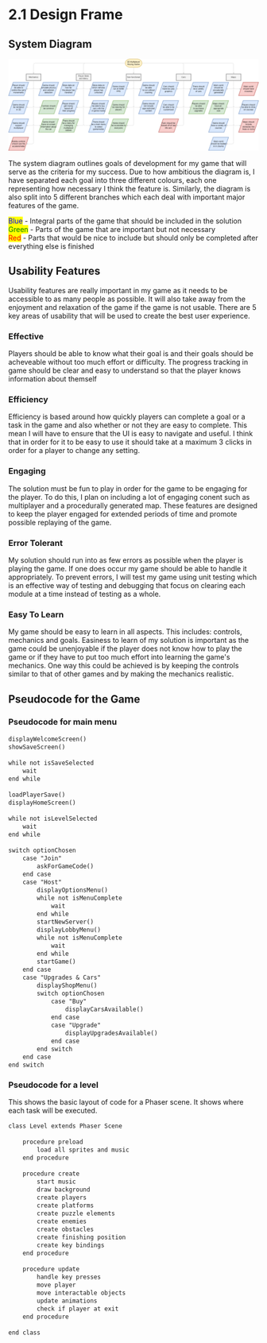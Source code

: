 # 2.1 Design Frame

## System Diagram

![System Diagram](<../.gitbook/assets/WHAT.drawio (1).png>)

The system diagram outlines goals of development for my game that will serve as the criteria for my success. Due to how ambitious the diagram is, I have separated each goal into three different colours, each one representing how necessary I think the feature is. Similarly, the diagram is also split into 5 different branches which each deal with important major features of the game.

<mark style="color:blue;">Blue</mark> - Integral parts of the game that should be included in the solution\
<mark style="color:green;">Green</mark> - Parts of the game that are important but not necessary\
<mark style="color:red;">Red</mark> - Parts that would be nice to include but should only be completed after everything else is finished

## Usability Features

Usability features are really important in my game as it needs to be accessible to as many people as possible. It will also take away from the enjoyment and relaxation of the game if the game is not usable. There are 5 key areas of usability that will be used to create the best user experience.

### Effective

Players should be able to know what their goal is and their goals should be acheveable without too much effort or difficulty. The progress tracking in game should be clear and easy to understand so that the player knows information about themself

### Efficiency

Efficiency is based around how quickly players can complete a goal or a task in the game and also whether or not they are easy to complete. This mean I will have to ensure that the UI is easy to navigate and useful. I think that in order for it to be easy to use it should take at a maximum 3 clicks in order for a player to change any setting. &#x20;

### Engaging

The solution must be fun to play in order for the game to be engaging for the player. To do this, I plan on including a lot of engaging conent such as multiplayer and a procedurally generated map. These features are designed to keep the player engaged for extended periods of time and promote  possible replaying of the game.

### Error Tolerant

My solution should run into as few errors as possible when the player is playing the game. If one does occur my game should be able to handle it appropriately. To prevent errors, I will test my game using unit testing which is an effective way of testing and debugging that focus on clearing each module at a time instead of testing as a whole.

### Easy To Learn

My game should be easy to learn in all aspects. This includes: controls, mechanics and goals. Easiness to learn of my solution is important as the game could be unenjoyable if the player does not know how to play the game or if they have to put too much effort into learning the game's mechanics. One way this could be achieved is by keeping the controls similar to that of other games and by making the mechanics realistic.

## Pseudocode for the Game

### Pseudocode for main menu

```
displayWelcomeScreen()
showSaveScreen()

while not isSaveSelected
    wait
end while

loadPlayerSave()
displayHomeScreen()

while not isLevelSelected
    wait
end while

switch optionChosen
    case "Join"
        askForGameCode()
    end case
    case "Host"
        displayOptionsMenu()
        while not isMenuComplete
            wait
        end while
        startNewServer()
        displayLobbyMenu()
        while not isMenuComplete
            wait
        end while
        startGame()
    end case
    case "Upgrades & Cars"
        displayShopMenu()
        switch optionChosen
            case "Buy"
                displayCarsAvailable()
            end case
            case "Upgrade"
                displayUpgradesAvailable()
            end case
        end switch
    end case
end switch
```

### Pseudocode for a level

This shows the basic layout of code for a Phaser scene. It shows where each task will be executed.

```
class Level extends Phaser Scene

    procedure preload
        load all sprites and music
    end procedure
    
    procedure create
        start music
        draw background
        create players
        create platforms
        create puzzle elements
        create enemies
        create obstacles
        create finishing position
        create key bindings
    end procedure
    
    procedure update
        handle key presses
        move player
        move interactable objects
        update animations
        check if player at exit
    end procedure
    
end class
```

